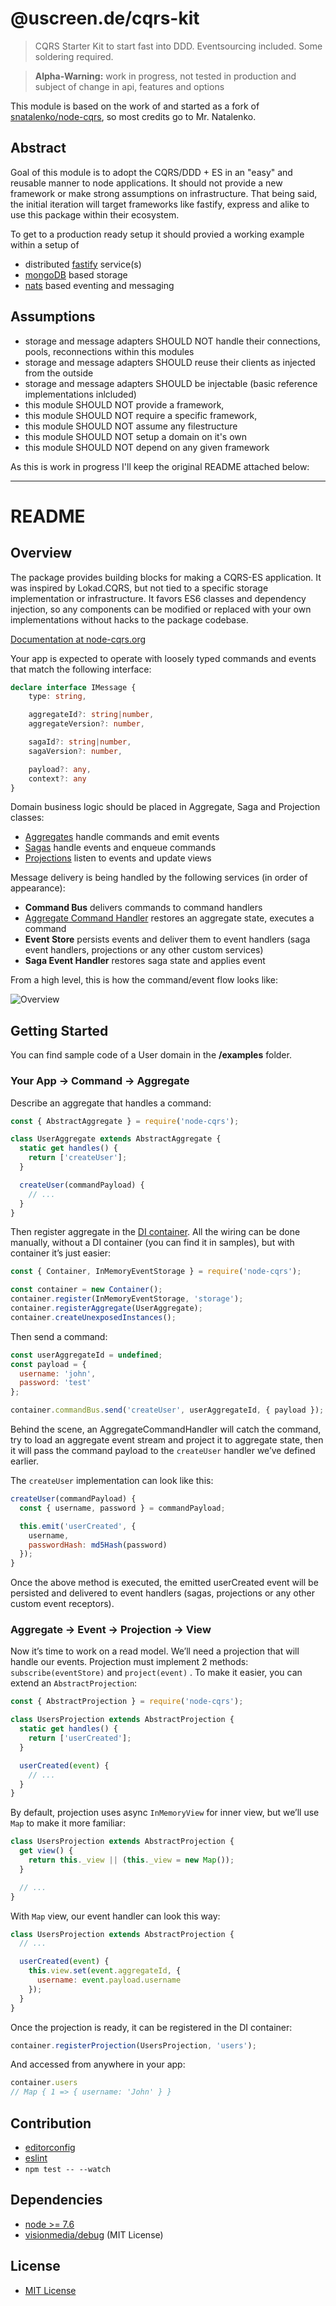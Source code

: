# @uscreen.de/cqrs-kit

> CQRS Starter Kit to start fast into DDD. Eventsourcing included. Some soldering required.

> __Alpha-Warning:__ work in progress, not tested in production and subject of change in api, features and options

This module is based on the work of and started as a fork of [snatalenko/node-cqrs](https://github.com/snatalenko/node-cqrs), so most credits go to Mr. Natalenko.

## Abstract

Goal of this module is to adopt the CQRS/DDD + ES in an "easy" and reusable manner to node applications. It should not provide a new framework or make strong assumptions on infrastructure. That being said, the initial iteration will target frameworks like fastify, express and alike to use this package within their ecosystem.

To get to a production ready setup it should provied a working example within a setup of

- distributed [fastify](https://www.fastify.io) service(s)
- [mongoDB](https://www.mongodb.com) based storage
- [nats](https://nats.io) based eventing and messaging

## Assumptions

* storage and message adapters SHOULD NOT handle their connections, pools, reconnections within this modules
* storage and message adapters SHOULD reuse their clients as injected from the outside
* storage and message adapters SHOULD be injectable (basic reference implementations inlcluded)
* this module SHOULD NOT provide a framework,
* this module SHOULD NOT require a specific framework,
* this module SHOULD NOT assume any filestructure
* this module SHOULD NOT setup a domain on it's own
* this module SHOULD NOT depend on any given framework

As this is work in progress I'll keep the original README attached below:

---

# README

## Overview

The package provides building blocks for making a CQRS-ES application. It was inspired by Lokad.CQRS, but not tied to a specific storage implementation or infrastructure. It favors ES6 classes and dependency injection, so any components can be modified or replaced with your own implementations without hacks to the package codebase.

[Documentation at node-cqrs.org](https://www.node-cqrs.org)


Your app is expected to operate with loosely typed commands and events that match the following interface:

```ts
declare interface IMessage {
    type: string,

    aggregateId?: string|number,
    aggregateVersion?: number,

    sagaId?: string|number,
    sagaVersion?: number,

    payload?: any,
    context?: any
}
```

Domain business logic should be placed in Aggregate, Saga and Projection classes:

- [Aggregates](entities/Aggregate/README.MD) handle commands and emit events
- [Sagas](entities/Saga/README.MD) handle events and enqueue commands
- [Projections](entities/Projection/README.md) listen to events and update views


Message delivery is being handled by the following services (in order of appearance):

- **Command Bus** delivers commands to command handlers
- [Aggregate Command Handler](middleware/AggregateCommandHandler.md) restores an aggregate state, executes a command
- **Event Store** persists events and deliver them to event handlers (saga event handlers, projections or any other custom services)
- **Saga Event Handler** restores saga state and applies event


From a high level, this is how the command/event flow looks like:

![Overview](docs/images/node-cqrs-components.png)


## Getting Started

You can find sample code of a User domain in the **/examples** folder.


### Your App → Command → Aggregate

Describe an aggregate that handles a command:

```js
const { AbstractAggregate } = require('node-cqrs');

class UserAggregate extends AbstractAggregate {
  static get handles() {
    return ['createUser'];
  }

  createUser(commandPayload) {
    // ...
  }
}
```

Then register aggregate in the [DI container](middleware/DIContainer.md).
All the wiring can be done manually, without a DI container (you can find it in samples), but with container it’s just easier:

```js
const { Container, InMemoryEventStorage } = require('node-cqrs');

const container = new Container();
container.register(InMemoryEventStorage, 'storage');
container.registerAggregate(UserAggregate);
container.createUnexposedInstances();
```

Then send a command:

```js
const userAggregateId = undefined;
const payload = {
  username: 'john',
  password: 'test'
};

container.commandBus.send('createUser', userAggregateId, { payload });
```

Behind the scene, an AggregateCommandHandler will catch the command,
try to load an aggregate event stream and project it to aggregate state,
then it will pass the command payload to the `createUser` handler we’ve defined earlier.

The `createUser` implementation can look like this:

```js
createUser(commandPayload) {
  const { username, password } = commandPayload;

  this.emit('userCreated', {
    username,
    passwordHash: md5Hash(password)
  });
}
```

Once the above method is executed, the emitted userCreated event will be persisted and delivered to event handlers (sagas, projections or any other custom event receptors).


### Aggregate → Event → Projection → View

Now it’s time to work on a read model. We’ll need a projection that will handle our events. Projection must implement 2 methods: `subscribe(eventStore)` and `project(event)` .
To make it easier, you can extend an `AbstractProjection`:

```js
const { AbstractProjection } = require('node-cqrs');

class UsersProjection extends AbstractProjection {
  static get handles() {
    return ['userCreated'];
  }

  userCreated(event) {
    // ...
  }
}
```

By default, projection uses async `InMemoryView` for inner view, but we’ll use `Map` to make it more familiar:

```js
class UsersProjection extends AbstractProjection {
  get view() {
    return this._view || (this._view = new Map());
  }

  // ...
}
```

With `Map` view, our event handler can look this way:

```js
class UsersProjection extends AbstractProjection {
  // ...

  userCreated(event) {
    this.view.set(event.aggregateId, {
      username: event.payload.username
    });
  }
}
```

Once the projection is ready, it can be registered in the DI container:

```js
container.registerProjection(UsersProjection, 'users');
```

And accessed from anywhere in your app:

```js
container.users
// Map { 1 => { username: 'John' } }
```

## Contribution

* [editorconfig](http://editorconfig.org)
* [eslint](http://eslint.org)
* `npm test -- --watch`


## Dependencies

- [node >= 7.6](https://nodejs.org)
-	[visionmedia/debug](https://github.com/visionmedia/debug) (MIT License)


## License

* [MIT License](https://github.com/snatalenko/node-cqrs/blob/master/LICENSE)
